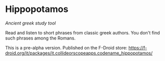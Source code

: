 # Hippopotamos

*Ancient greek study tool*

Read and listen to short phrases from classic greek authors.
You don't find such phrases among the Romans.

This is a pre-alpha version. Published on the F-Droid store: https://f-droid.org/it/packages/it.collideorscopeapps.codename_hippopotamos/
